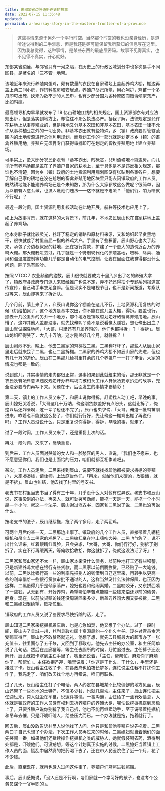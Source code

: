 ```yaml
---
title: 东部某省边陲道听途说的故事
date: 2022-07-15 11:36:48
updated:
permalink: a-hearsay-story-in-the-eastern-frontier-of-a-province
---
```


> 这些事情来源于另外一个平行时空，当然那个时空的我也没亲身经历，是道听途说得到的二手消息，但是我还是尽可能保留我所获知的信息写在这里。因为我总觉得，这种事情，是某些东西的最底层密码。故事不见得真实，也不见得不真实，开心就好。

东部某省边陲，与邻省只有一河之隔，在历史上的行政区域划分中也多次易手不同区县，是著名的「三不管」地带。

该地近年来流行养殖肉蛋鸡，颇有数量的农民在自家耕地上盖起养鸡大棚，棚边再盖上两三间小房，作饲料库房和安居点。养殖户尽己所能，用心呵护，鸡苗一个多月即可出笼，换来为数不少的人民币，也有少部分因为各种原因而赔得倾家荡产，比如鸡瘟。

最高领导机构早早就发布了 18 亿亩耕地红线的相关规定，国土资源部亦有对应法规出炉，但是落实到地方上，却往往不那么执法必严。据我了解，法律规定是允许在耕地上从事养殖业的，但是耕地又分基本农田和非基本农田，基本农田一律不允许从事种植业之外的一切业务。非基本农田就有些特殊，乡（镇）政府要对管辖范围内的土地资源进行总体利用规划，而规划工作的一部分就是划定本乡（镇）的畜禽养殖用地，养殖户无须再专门获得审批即可在划定的畜牧养殖用地上建立养殖场。

可事实上，绝大部分农民都没有「基本农田」的概念，只知道耕地不能盖房。而几乎所有养鸡场都是盖在了养殖户自家的耕地上，至于具体是不是违反相关规定，那谁也不清楚，因为乡（镇）政府的土地资源利用规划图没有张贴到各家各户，想要了解自己家的耕地在没在规划的畜禽养殖用地区块里只能去问镇政府的工作人员。既然耕地能不能建养鸡场还是个未知数，那为什么大家都敢这么做呢？很简单，因为以前有人这么做，也没人说他们违法——这不就是不违法？「他们行，咱为啥就不行呢」？

最近一段时间，国土资源利用复核活动在此地开展，航拍等技术也应用上了。

如上为故事背景，就在这样的大背景下，前几年，本地农民辰山也在自家耕地上盖起了养鸡场。

他本身脑子就比较灵光，找好了稳定的销路和原材料来源，又和媳妇起早贪黑地干，很快就成了村里首屈一指的养鸡大户。手里有了些积蓄，辰山野心也大了起来，承包了旁边叔叔家的耕地，还在银行贷款，扩建了一个更大的造价近百万的养鸡大棚。那大棚我进去过，几乎就是一个特别现代化的养殖基地，喂料、除粪、通风和温湿度控制等功能几乎都是自动化的电气控制，让我在里面住我觉得都没什么问题，除了鸡有些吵。

按照 VTCC 7 农业频道的路数，辰山很快就要成为十里八乡出了名的养殖大拿了，镇政府县政府专门派人来取经推广也说不定，弄不好还得拍个专题系列报道宣传宣传，自己动手丰衣足食嘛。但是现实不是电视节目，也不是新闻报道，考察队没等来，辰山却等来了拆迁队。

几个月前，镇上来了人，和辰山说你这个棚盖在这儿不行，土地资源利用复核的时候飞机给拍照了，这个地方是基本农田，你不能在这儿盖大棚，得拆。要盖也行，挪去十几公里外的另外一个地方，那个地方是镇政府划定好的畜禽养殖用地。辰山懵了，这咋其他人盖都没事，就先找俺呢？莫不是说看俺太赚钱，想让俺出出血？辰山就试探性地问，「大哥，村里还有几家养鸡的，他们也都得拆」？「得拆」。辰山媳妇吓得哭了，大几十万呐，这才刚盖好几个月，就得拆？！

辰山闷闷不乐，晚上，他去二黑家的鸡棚找二黑。二黑也吓坏了，那些人从辰山家里走后就来找了二黑，也让二黑拆棚。二黑家的养鸡大棚不如辰山家的先进，但也有几十万的造价。辰山在二黑那儿给村里其余的几个养殖户一一打了电话，大家的情况也都是一致的。

说到这儿，其实事情的走向都很正常，这事如果到此就结束的话，那无非就是一个农民没有法律意识违反规定开办养鸡场而被相关工作人员依法要求拆迁的故事，完全没必要专门再写下来。问题在于，后面发生的事情才更精彩！

第二天，镇上的工作人员又来了，和辰山说你得拆，赶紧找人动工吧，早晚的事。辰山媳妇哭着说，「大哥这几十万呐，俺这刚贷款盖好有点盼头，这就让拆了，俺这以后还咋活啊，这一辈子也还不完了」。辰山也央求说，「大哥，俺这一批鸡苗刚进来，咋着也不能就这么扔了，你们就行行好，先让俺这一棚鸡出棚了再说行吗」？工作人员没说什么，只是重复说你得拆，得拆，早晚的事，就走了。

过了一段时间，工作人员又来了，还是重复上次的话。

再过一段时间，又来了，继续重复。

到后来，工作人员面对哭诉的女人和一脸愁容的男人，直说，「我们也不愿来，也不愿意逼你们，我们也是上面给的压力，咱们就都互相体谅吧」。

某次，工作人员走后，二黑来找到辰山，说要不就找找其他都被要求拆棚的养殖户，大家凑凑钱，请律师，上法庭告他们。「再来，就给他们来硬的，放狠话，就是不拆」。辰山也纠结，他去找了村里的老支书。

老支书在村里当支书当了得有三十年，几乎没什么人对他有过异议。老支书和辰山说，这事没别的办法，再来人，就可劲哭可劲闹，能拖一天是一天，能拖一个小时是一个小时，就这一个法子。辰山谢过老支书，回家和二黑说了说，二黑也没再说什么。

按老支书的法子，辰山继续拖，拖了两个多月，走了两茬鸡。

可两个月后的某一天，二黑那边出事了。镇政府的几个工作人员，直接带着几辆挖掘机和吊车去二黑家的鸡棚了。二黑媳妇坐在地上嚎啕大哭，二黑也气急了，说不出什么话来，红着眼睛红着脸，只会央求，「大哥，大哥，你们行行好，别拆了别拆了，实在不行再缓两天，等俺收拾收拾，你这就拆了，俺就这没法活了呀」！

二黑家和辰山家还不太一样，辰山家本来没什么债务，以前种地打工还有些积蓄，只是新建养鸡大棚在银行有些贷款，而二黑家以前倒腾放贷，已经赔了一大笔钱。以前，二黑以比银行高一些的利率先把别人的钱借到自己这里来，再转手以更高一些的利率借给一些银行贷款审批不通过的人，这样当然没什么法律保障，也正因为这样，二黑赔得几乎是倾家荡产，媳妇也要和他闹离婚。二黑咬咬牙，又东拼西凑了一些钱，从无到有，开始养鸡，希望哪怕辛苦点能赚一些钱来偿还以前的债务，翻身。现在，以前放贷赔的钱还没周转回来多少，新盖的养鸡大棚又要被拆，二黑和二黑媳妇很绝望，歇斯底里。

镇政府的工作人员又说了些要求尽快拆除的话，走了。

辰山知道二黑家来挖掘机吊车后，也是心急如焚，他又想了个办法。过了一段时间，辰山去了县城一趟，找到县政府国土资源局的一个什么主任。现在对官员贪污受贿查得严，辰山也不敢贸然就送礼，他想了想，就先去县城最大的超市办了一张充值卡，往里面存了五千块，又回到了县政府。他先去主任的办公室，和主任简单说了几句话，然后在走廊里等，等主任去厕所的时候，赶忙追过去。主任裤子还没解开，辰山就把卡塞到主任手里了，嘴里还说着，「主任，帮帮忙，麻烦你了麻烦你了，帮帮忙」。主任欲拒还迎，嘴里说着：「你这是干什么，干什么」，手里还是接过了卡。辰山看主任收了卡，在县政府也怕夜长梦多，连忙说主任我不打扰你工作了，我先走了，咱们改天找个地方再细说，咱们再联系。

过了几天，辰山给主任打了个电话，两人约定在县城某个比较偏僻的地方见面，辰山还带了一些本地的土特产，不值多少钱，也就几百块。主任来了，辰山连忙把主任迎过来，两人就坐在车里，说这件事情。一番沟通，主任给了一些有效信息，大体就是镇政府的工作人员没有权利去拆养殖户的养殖大棚，哪怕说挖掘机搭到房檐上了，只要养殖户说你别拆了我自己拆，他也不能再继续动手，至于说带着挖掘机和吊车去催，只是吓唬吓唬人，给些压力而已。一个办法就是拖，拖着就行了。

回去后，辰山没敢告诉村里人说他找了人问，他只是和其他养殖户说先拖着。二黑两口子自己也想了个办法，下次工作人员再过来的时候，二黑媳妇就当着他们的面先哭闹一番，如果他们还继续操作挖掘机之类的威胁人，她就假装喝农药，洒得到处都是，吓唬他们。可没成想，等这个计划真正实施的时候，二黑媳妇当着镇上工作人员的面，慌乱中居然真的把药喝下去了，还在市人民医院住了近一个月，花了不少钱。

此后，直至现在，就再也没人过问这件事了，养殖户们鸡照进钱照赚。

事后，辰山感慨说，「没人还是不行啊，咱们家就一个学习好的孩子，也没考个公务员谋个一官半职的」。
